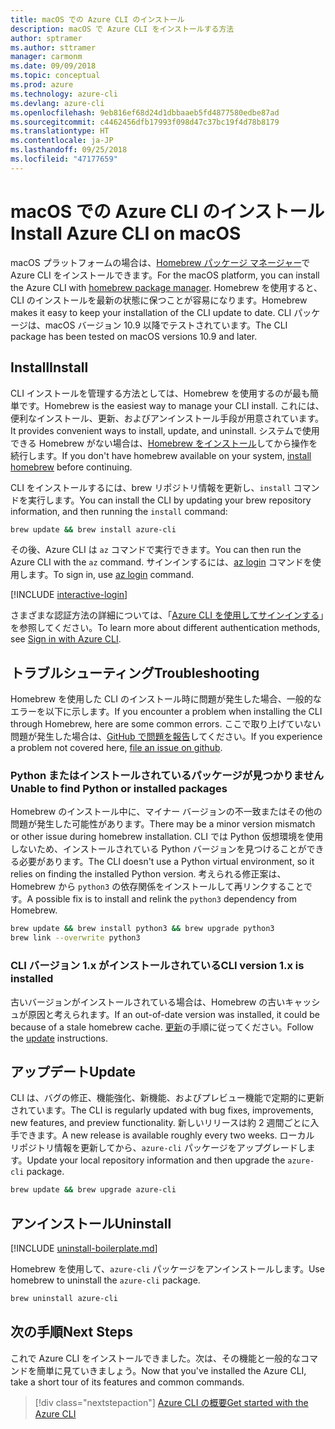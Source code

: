 ```yaml
---
title: macOS での Azure CLI のインストール
description: macOS で Azure CLI をインストールする方法
author: sptramer
ms.author: sttramer
manager: carmonm
ms.date: 09/09/2018
ms.topic: conceptual
ms.prod: azure
ms.technology: azure-cli
ms.devlang: azure-cli
ms.openlocfilehash: 9eb816ef68d24d1dbbaaeb5fd4877580edbe87ad
ms.sourcegitcommit: c4462456dfb17993f098d47c37bc19f4d78b8179
ms.translationtype: HT
ms.contentlocale: ja-JP
ms.lasthandoff: 09/25/2018
ms.locfileid: "47177659"
---
```

# <a name="install-azure-cli-on-macos"></a><span data-ttu-id="27af7-103">macOS での Azure CLI のインストール</span><span class="sxs-lookup"><span data-stu-id="27af7-103">Install Azure CLI on macOS</span></span>

<span data-ttu-id="27af7-104">macOS プラットフォームの場合は、[Homebrew パッケージ マネージャー](https://brew.sh)で Azure CLI をインストールできます。</span><span class="sxs-lookup"><span data-stu-id="27af7-104">For the macOS platform, you can install the Azure CLI with [homebrew package manager](https://brew.sh).</span></span> <span data-ttu-id="27af7-105">Homebrew を使用すると、CLI のインストールを最新の状態に保つことが容易になります。</span><span class="sxs-lookup"><span data-stu-id="27af7-105">Homebrew makes it easy to keep your installation of the CLI update to date.</span></span> <span data-ttu-id="27af7-106">CLI パッケージは、macOS バージョン 10.9 以降でテストされています。</span><span class="sxs-lookup"><span data-stu-id="27af7-106">The CLI package has been tested on macOS versions 10.9 and later.</span></span>

## <a name="install"></a><span data-ttu-id="27af7-107">Install</span><span class="sxs-lookup"><span data-stu-id="27af7-107">Install</span></span>

<span data-ttu-id="27af7-108">CLI インストールを管理する方法としては、Homebrew を使用するのが最も簡単です。</span><span class="sxs-lookup"><span data-stu-id="27af7-108">Homebrew is the easiest way to manage your CLI install.</span></span> <span data-ttu-id="27af7-109">これには、便利なインストール、更新、およびアンインストール手段が用意されています。</span><span class="sxs-lookup"><span data-stu-id="27af7-109">It provides convenient ways to install, update, and uninstall.</span></span>
<span data-ttu-id="27af7-110">システムで使用できる Homebrew がない場合は、[Homebrew をインストール](https://docs.brew.sh/Installation.html)してから操作を続行します。</span><span class="sxs-lookup"><span data-stu-id="27af7-110">If you don't have homebrew available on your system, [install homebrew](https://docs.brew.sh/Installation.html) before continuing.</span></span>

<span data-ttu-id="27af7-111">CLI をインストールするには、brew リポジトリ情報を更新し、`install` コマンドを実行します。</span><span class="sxs-lookup"><span data-stu-id="27af7-111">You can install the CLI by updating your brew repository information, and then running the `install` command:</span></span>

```bash
brew update && brew install azure-cli
```

<span data-ttu-id="27af7-112">その後、Azure CLI は `az` コマンドで実行できます。</span><span class="sxs-lookup"><span data-stu-id="27af7-112">You can then run the Azure CLI with the `az` command.</span></span> <span data-ttu-id="27af7-113">サインインするには、[az login](/cli/azure/reference-index#az-login) コマンドを使用します。</span><span class="sxs-lookup"><span data-stu-id="27af7-113">To sign in, use [az login](/cli/azure/reference-index#az-login) command.</span></span>

[!INCLUDE [interactive-login](includes/interactive-login.md)]

<span data-ttu-id="27af7-114">さまざまな認証方法の詳細については、「[Azure CLI を使用してサインインする](authenticate-azure-cli.md)」を参照してください。</span><span class="sxs-lookup"><span data-stu-id="27af7-114">To learn more about different authentication methods, see [Sign in with Azure CLI](authenticate-azure-cli.md).</span></span>

## <a name="troubleshooting"></a><span data-ttu-id="27af7-115">トラブルシューティング</span><span class="sxs-lookup"><span data-stu-id="27af7-115">Troubleshooting</span></span>

<span data-ttu-id="27af7-116">Homebrew を使用した CLI のインストール時に問題が発生した場合、一般的なエラーを以下に示します。</span><span class="sxs-lookup"><span data-stu-id="27af7-116">If you encounter a problem when installing the CLI through Homebrew, here are some common errors.</span></span> <span data-ttu-id="27af7-117">ここで取り上げていない問題が発生した場合は、[GitHub で問題を報告](https://github.com/Azure/azure-cli/issues)してください。</span><span class="sxs-lookup"><span data-stu-id="27af7-117">If you experience a problem not covered here, [file an issue on github](https://github.com/Azure/azure-cli/issues).</span></span>

### <a name="unable-to-find-python-or-installed-packages"></a><span data-ttu-id="27af7-118">Python またはインストールされているパッケージが見つかりません</span><span class="sxs-lookup"><span data-stu-id="27af7-118">Unable to find Python or installed packages</span></span>

<span data-ttu-id="27af7-119">Homebrew のインストール中に、マイナー バージョンの不一致またはその他の問題が発生した可能性があります。</span><span class="sxs-lookup"><span data-stu-id="27af7-119">There may be a minor version mismatch or other issue during homebrew installation.</span></span> <span data-ttu-id="27af7-120">CLI では Python 仮想環境を使用しないため、インストールされている Python バージョンを見つけることができる必要があります。</span><span class="sxs-lookup"><span data-stu-id="27af7-120">The CLI doesn't use a Python virtual environment, so it relies on finding the installed Python version.</span></span> <span data-ttu-id="27af7-121">考えられる修正案は、Homebrew から `python3` の依存関係をインストールして再リンクすることです。</span><span class="sxs-lookup"><span data-stu-id="27af7-121">A possible fix is to install and relink the `python3` dependency from Homebrew.</span></span>

```bash
brew update && brew install python3 && brew upgrade python3
brew link --overwrite python3
```

### <a name="cli-version-1x-is-installed"></a><span data-ttu-id="27af7-122">CLI バージョン 1.x がインストールされている</span><span class="sxs-lookup"><span data-stu-id="27af7-122">CLI version 1.x is installed</span></span>

<span data-ttu-id="27af7-123">古いバージョンがインストールされている場合は、Homebrew の古いキャッシュが原因と考えられます。</span><span class="sxs-lookup"><span data-stu-id="27af7-123">If an out-of-date version was installed, it could be because of a stale homebrew cache.</span></span> <span data-ttu-id="27af7-124">[更新](#Update)の手順に従ってください。</span><span class="sxs-lookup"><span data-stu-id="27af7-124">Follow the [update](#Update) instructions.</span></span>

## <a name="update"></a><span data-ttu-id="27af7-125">アップデート</span><span class="sxs-lookup"><span data-stu-id="27af7-125">Update</span></span>

<span data-ttu-id="27af7-126">CLI は、バグの修正、機能強化、新機能、およびプレビュー機能で定期的に更新されています。</span><span class="sxs-lookup"><span data-stu-id="27af7-126">The CLI is regularly updated with bug fixes, improvements, new features, and preview functionality.</span></span> <span data-ttu-id="27af7-127">新しいリリースは約 2 週間ごとに入手できます。</span><span class="sxs-lookup"><span data-stu-id="27af7-127">A new release is available roughly every two weeks.</span></span> <span data-ttu-id="27af7-128">ローカル リポジトリ情報を更新してから、`azure-cli` パッケージをアップグレードします。</span><span class="sxs-lookup"><span data-stu-id="27af7-128">Update your local repository information and then upgrade the `azure-cli` package.</span></span>

```bash
brew update && brew upgrade azure-cli
```

## <a name="uninstall"></a><span data-ttu-id="27af7-129">アンインストール</span><span class="sxs-lookup"><span data-stu-id="27af7-129">Uninstall</span></span>

[!INCLUDE [uninstall-boilerplate.md](includes/uninstall-boilerplate.md)]

<span data-ttu-id="27af7-130">Homebrew を使用して、`azure-cli` パッケージをアンインストールします。</span><span class="sxs-lookup"><span data-stu-id="27af7-130">Use homebrew to uninstall the `azure-cli` package.</span></span>

```bash
brew uninstall azure-cli
```

## <a name="next-steps"></a><span data-ttu-id="27af7-131">次の手順</span><span class="sxs-lookup"><span data-stu-id="27af7-131">Next Steps</span></span>

<span data-ttu-id="27af7-132">これで Azure CLI をインストールできました。次は、その機能と一般的なコマンドを簡単に見ていきましょう。</span><span class="sxs-lookup"><span data-stu-id="27af7-132">Now that you've installed the Azure CLI, take a short tour of its features and common commands.</span></span>

> [!div class="nextstepaction"]
> [<span data-ttu-id="27af7-133">Azure CLI の概要</span><span class="sxs-lookup"><span data-stu-id="27af7-133">Get started with the Azure CLI</span></span>](get-started-with-azure-cli.md)
